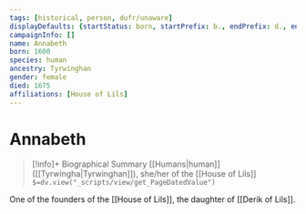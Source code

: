 ```yaml
---
tags: [historical, person, dufr/unaware]
displayDefaults: {startStatus: born, startPrefix: b., endPrefix: d., endStatus: died}
campaignInfo: []
name: Annabeth
born: 1600
species: human
ancestry: Tyrwinghan
gender: female
died: 1675  
affiliations: [House of Lils]
---
```

# Annabeth
>[!info]+ Biographical Summary
>[[Humans|human]]  ([[Tyrwingha|Tyrwinghan]]), she/her of the [[House of Lils]]
>`$=dv.view("_scripts/view/get_PageDatedValue")`

One of the founders of the [[House of Lils]], the daughter of [[Derik of Lils]].

